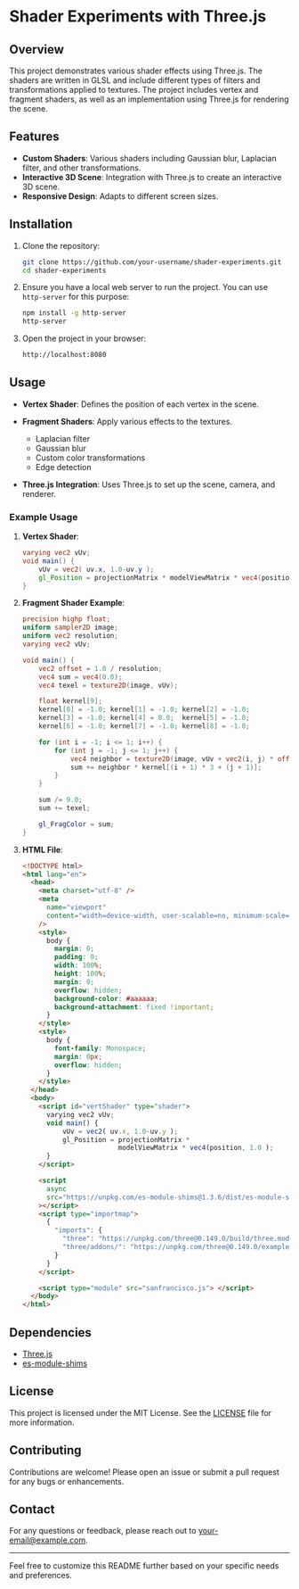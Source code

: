 
# Shader Experiments with Three.js

## Overview

This project demonstrates various shader effects using Three.js. The shaders are written in GLSL and include different types of filters and transformations applied to textures. The project includes vertex and fragment shaders, as well as an implementation using Three.js for rendering the scene.

## Features

- **Custom Shaders**: Various shaders including Gaussian blur, Laplacian filter, and other transformations.
- **Interactive 3D Scene**: Integration with Three.js to create an interactive 3D scene.
- **Responsive Design**: Adapts to different screen sizes.

## Installation

1. Clone the repository:
    ```bash
    git clone https://github.com/your-username/shader-experiments.git
    cd shader-experiments
    ```

2. Ensure you have a local web server to run the project. You can use `http-server` for this purpose:
    ```bash
    npm install -g http-server
    http-server
    ```

3. Open the project in your browser:
    ```bash
    http://localhost:8080
    ```

## Usage

- **Vertex Shader**: Defines the position of each vertex in the scene.
- **Fragment Shaders**: Apply various effects to the textures.
  - Laplacian filter
  - Gaussian blur
  - Custom color transformations
  - Edge detection

- **Three.js Integration**: Uses Three.js to set up the scene, camera, and renderer.

### Example Usage

1. **Vertex Shader**: 
    ```glsl
    varying vec2 vUv;
    void main() {
        vUv = vec2( uv.x, 1.0-uv.y );
        gl_Position = projectionMatrix * modelViewMatrix * vec4(position, 1.0);
    }
    ```

2. **Fragment Shader Example**:
    ```glsl
    precision highp float;
    uniform sampler2D image;
    uniform vec2 resolution;
    varying vec2 vUv;

    void main() {
        vec2 offset = 1.0 / resolution;
        vec4 sum = vec4(0.0);
        vec4 texel = texture2D(image, vUv);

        float kernel[9];
        kernel[0] = -1.0; kernel[1] = -1.0; kernel[2] = -1.0;
        kernel[3] = -1.0; kernel[4] = 8.0;  kernel[5] = -1.0;
        kernel[6] = -1.0; kernel[7] = -1.0; kernel[8] = -1.0;

        for (int i = -1; i <= 1; i++) {
            for (int j = -1; j <= 1; j++) {
                vec4 neighbor = texture2D(image, vUv + vec2(i, j) * offset);
                sum += neighbor * kernel[(i + 1) * 3 + (j + 1)];
            }
        }

        sum /= 9.0;
        sum += texel;

        gl_FragColor = sum;
    }
    ```

3. **HTML File**: 
    ```html
    <!DOCTYPE html>
    <html lang="en">
      <head>
        <meta charset="utf-8" />
        <meta
          name="viewport"
          content="width=device-width, user-scalable=no, minimum-scale=1.0, maximum-scale=1.0"
        />
        <style>
          body {
            margin: 0;
            padding: 0;
            width: 100%;
            height: 100%;
            margin: 0;
            overflow: hidden;
            background-color: #aaaaaa;
            background-attachment: fixed !important;
          }
        </style>
        <style>
          body {
            font-family: Monospace;
            margin: 0px;
            overflow: hidden;
          }
        </style>
      </head>
      <body>
        <script id="vertShader" type="shader">
          varying vec2 vUv;
          void main() {
              vUv = vec2( uv.x, 1.0-uv.y );
              gl_Position = projectionMatrix *
                            modelViewMatrix * vec4(position, 1.0 );
          }
        </script>

        <script
          async
          src="https://unpkg.com/es-module-shims@1.3.6/dist/es-module-shims.js"
        ></script>
        <script type="importmap">
          {
            "imports": {
              "three": "https://unpkg.com/three@0.149.0/build/three.module.js",
              "three/addons/": "https://unpkg.com/three@0.149.0/examples/jsm/"
            }
          }
        </script>

        <script type="module" src="sanfrancisco.js"> </script>
      </body>
    </html>
    ```

## Dependencies

- [Three.js](https://threejs.org/)
- [es-module-shims](https://github.com/guybedford/es-module-shims)

## License

This project is licensed under the MIT License. See the [LICENSE](LICENSE) file for more information.

## Contributing

Contributions are welcome! Please open an issue or submit a pull request for any bugs or enhancements.

## Contact

For any questions or feedback, please reach out to [your-email@example.com](mailto:your-email@example.com).

---

Feel free to customize this README further based on your specific needs and preferences.
